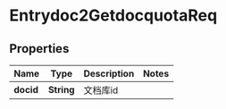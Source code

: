 # Entrydoc2GetdocquotaReq

## Properties
Name | Type | Description | Notes
------------ | ------------- | ------------- | -------------
**docid** | **String** | 文档库id | 
